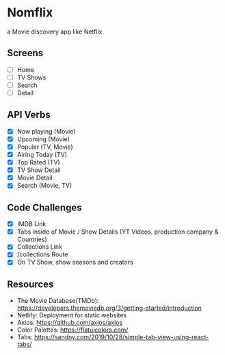 # Nomflix 
a Movie discovery app like Netflix 

## Screens 
- [ ] Home
- [ ] TV Shows 
- [ ] Search 
- [ ] Detail

## API Verbs 
- [x] Now playing (Movie) 
- [x] Upcoming (Movie)
- [x] Popular (TV, Movie)
- [x] Airing Today (TV)
- [x] Top Rated (TV)
- [x] TV Show Detail 
- [x] Movie Detail
- [X] Search (Movie, TV)

## Code Challenges
- [X] IMDB Link
- [x] Tabs inside of Movie / Show Details (YT Videos, production company & Countries)
- [x] Collections Link
- [x] /collections Route
- [x] On TV Show, show seasons and creators

## Resources
* The Movie Database(TMDb): https://developers.themoviedb.org/3/getting-started/introduction
* Netlify: Deployment for static websites
* Axios: https://github.com/axios/axios
* Color Palettes: https://flatuicolors.com/
* Tabs: https://sandny.com/2019/10/28/simple-tab-view-using-react-tabs/